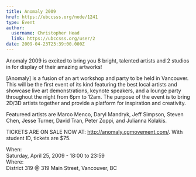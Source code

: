 ```yaml
---
title: Anomaly 2009 
href: https://ubccsss.org/node/1241
type: Event
author:
  username: Christopher Head
  link: https://ubccsss.org/user/2
date: 2009-04-23T23:39:00.000Z
---
```


<div class="field field-name-body field-type-text-with-summary field-label-hidden"><div class="field-items"><div class="field-item even"><p>Anomaly 2009 is excited to bring you 8 bright, talented artists and 2 studios in for display of their amazing artworks!</p>
<p>[Anomaly] is a fusion of an art workshop and party to be held in Vancouver. This will be the first event of its kind featuring the best local artists and showcase live art demonstrations, keynote speakers, and a lounge party throughout the night from 6pm to 12am. The purpose of the event is to bring 2D/3D artists together and provide a platform for inspiration and creativity.</p>
<p>Featureed artists are Marco Menco, Daryl Mandryk, Jeff Simpson, Steven Chen, Jesse Turner, David Tran, Peter Zoppi, and Julianna Kolakis.</p>
<p>TICKETS ARE ON SALE NOW AT: <a href="http://anomaly.cgmovement.com/">http://anomaly.cgmovement.com/</a>. With student ID, tickets are $75.</p>
</div></div></div><div class="field field-name-field-dates field-type-datetime field-label-above"><div class="field-label">When:&#xA0;</div><div class="field-items"><div class="field-item even"><span class="date-display-single">Saturday, April 25, 2009 - <span class="date-display-range"><span class="date-display-start">18:00</span> to <span class="date-display-end">23:59</span></span></span></div></div></div><div class="field field-name-field-location field-type-text field-label-above"><div class="field-label">Where:&#xA0;</div><div class="field-items"><div class="field-item even">District 319 @ 319 Main Street, Vancouver, BC</div></div></div>    <footer>
          </footer>
